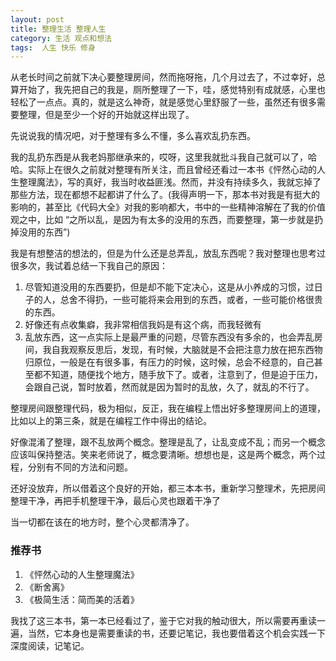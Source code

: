 ```yaml
---
layout: post
title: 整理生活 整理人生
category: 生活 观点和想法
tags:  人生 快乐 修身
---
```


从老长时间之前就下决心要整理房间，然而拖呀拖，几个月过去了，不过幸好，总算开始了，我先把自己的我是，厕所整理了一下，哇，感觉特别有成就感，心里也轻松了一点点。真的，就是这么神奇，就是感觉心里舒服了一些，虽然还有很多需要整理，但是至少一个好的开始就这样出现了。

先说说我的情况吧，对于整理有多么不懂，多么喜欢乱扔东西。

我的乱扔东西是从我老妈那继承来的，哎呀，这里我就批斗我自己就可以了，哈哈。实际上在很久之前就对整理有所关注，而且曾经还看过一本书《怦然心动的人生整理魔法》，写的真好，我当时收益匪浅。然而，并没有持续多久，我就忘掉了那些方法，现在都想不起都讲了什么了。(我得声明一下，那本书对我是有挺大的影响的，甚至比《代码大全》对我的影响都大，书中的一些精神溶解在了我的价值观之中，比如 “之所以乱，是因为有太多的没用的东西，而要整理，第一步就是扔掉没用的东西”)

我是有想整洁的想法的，但是为什么还是总弄乱，放乱东西呢？我对整理也思考过很多次，我试着总结一下我自己的原因：

1. 尽管知道没用的东西要扔，但是却不能下定决心，这是从小养成的习惯，过日子的人，总舍不得扔，一些可能将来会用到的东西，或者，一些可能价格很贵的东西。
2. 好像还有点收集癖，我非常相信我妈是有这个病，而我轻微有
3. 乱放东西，这一点实际上是最严重的问题，尽管东西没有多余的，也会弄乱房间，我自我观察反思后，发现，有时候，大脑就是不会把注意力放在把东西物归原位，一般是在有很多事，有压力的时候，这时候，总会不经意的，自己甚至都不知道，随便找个地方，随手放下了。或者，注意到了，但是迫于压力，会跟自己说，暂时放着，然而就是因为暂时的乱放，久了，就乱的不行了。

整理房间跟整理代码，极为相似，反正，我在编程上悟出好多整理房间上的道理，比如以上的第三条，就是在编程工作中得出的结论。

好像混淆了整理，跟不乱放两个概念。整理是乱了，让乱变成不乱；而另一个概念应该叫保持整洁。笑来老师说了，概念要清晰。想想也是，这是两个概念，两个过程，分别有不同的方法和问题。

还好没放弃，所以借着这个良好的开始，都三本本书，重新学习整理术，先把房间整理干净，再把手机整理干净，最后心灵也跟着干净了

当一切都在该在的地方时，整个心灵都清净了。

### 推荐书

1. 《怦然心动的人生整理魔法》
2. 《断舍离》
3. 《极简生活：简而美的活着》

我找了这三本书，第一本已经看过了，鉴于它对我的触动很大，所以需要再重读一遍，当然，它本身也是需要重读的书，还要记笔记，我也要借着这个机会实践一下深度阅读，记笔记。
